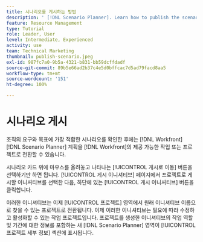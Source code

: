 ```yaml
---
title: 시나리오를 게시하는 방법
description: ' [!DNL Scenario Planner]. Learn how to publish the scenario and turn the plan into a [!DNL Workfront] 프로젝트를 사용하여 조직에 가장 적합한 시나리오를 확인합니다.'
feature: Resource Management
type: Tutorial
role: Leader, User
level: Intermediate, Experienced
activity: use
team: Technical Marketing
thumbnail: publish-scenario.jpeg
exl-id: 987fc7a0-9b5a-4321-b831-bb59dcffdadf
source-git-commit: 89b5e66ad2b37c4e5d0bffcac7d5ad79facd8aa5
workflow-type: tm+mt
source-wordcount: '151'
ht-degree: 100%

---
```


# 시나리오 게시

조직의 요구와 목표에 가장 적합한 시나리오를 확인한 후에는 [!DNL Workfront] [!DNL Scenario Planner] 계획을 [!DNL Workfront]의 제공 가능한 작업 또는 프로젝트로 전환할 수 있습니다.

시나리오 카드 위에 마우스를 올려놓고 나타나는 [!UICONTROL 게시로 이동] 버튼을 선택하기만 하면 됩니다. [!UICONTROL 게시 이니셔티브] 페이지에서 프로젝트로 게시할 이니셔티브를 선택한 다음, 하단에 있는 [!UICONTROL 게시 이니셔티브] 버튼을 클릭합니다.

이러한 이니셔티브는 이제 [!UICONTROL 프로젝트] 영역에서 원래 이니셔티브 이름으로 찾을 수 있는 프로젝트로 전환됩니다. 이제 이러한 이니셔티브는 필요에 따라 수정하고 활성화할 수 있는 작업 프로젝트입니다. 프로젝트를 생성한 이니셔티브의 작업 역할 및 기간에 대한 정보를 포함하는 새 [!DNL Scenario Planner] 영역이 [!UICONTROL 프로젝트 세부 정보] 섹션에 표시됩니다.
